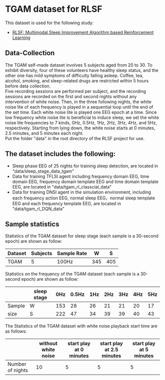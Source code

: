 # TGAM dataset for RLSF
This dataset is used for the following study:
- [RLSF: Multimodal Sleep Improvement Algorithm based Reinforcement Learning](https://github.com/TerryZAG/RLSF)

## Data-Collection
The TGAM self-made dataset involves 5 subjects aged from 20 to 30. To exhibit diversity, four of these volunteers have healthy sleep status, and the other one has mild symptoms of difficulty falling asleep. Coffee, tea, alcohol, smoking, and sleep-related drugs are restricted within 5 hours before data collection.  
Five recording sessions are performed per subject, and the recording sessions are recorded on the first and second nights without any intervention of white noise. Then, in the three following nights, the white noise lite of each frequency is played in a sequential loop until the end of the set time. Each white noise lite is played one EEG epoch at a time. Since low frequency white noise lite is beneficial to induce sleep, we set  the white noise lite frequencies to 7 kinds, 0Hz, 0.5Hz, 1Hz, 2Hz, 3Hz, 4Hz, and 5Hz, respectively. Starting from lying down, the white noise starts at 0 minutes, 2.5 minutes, and 5 minutes each night.  
Put the folder "data" in the root directory of the RLSF project for use.  

## The dataset includes the following:

- Sleep phase EEG of 25 nights for training sleep detection, are located in "data/sleep_stage_data_tgam"
- Data for training TFLSI agent including frequency domain EEG, time domain EEG, frequency domain template EEG and time domain template EEG, are located in "data/tgam_rl_classcial_data"
- Data for training DNSI agent in the simulation environment, including each frequency action EEG, normal sleep EEG，normal sleep template EEG and each frequency template EEG, are located in "data/tgam_rl_DQN_data"

## Sample statistics
Statistics of the TGAM dataset for sleep stage (each sample is a 30-second epoch) are shown as follow:

| Dataset | Subjects | Sample Rate | W | S |
|  ----   |   ----   |     ----    |---|---|
|  TGAM   |     5    |    100Hz    |345|405|

Statistics on the frequency of the TGAM dataset (each sample is a 30-second epoch) are shown as follow:

|           | sleep stage | 0Hz | 0.5Hz | 1Hz | 2Hz | 3Hz | 4Hz | 5Hz |
|  ---      | ----------- | --- | ----- | --- | --- | --- | --- | --- |
|Sample     |      W      | 153 |   28  | 26  | 21  | 21  | 20  | 17  |
|size       |      S      | 222 |   47  | 34  | 39  | 39  | 40  | 43  |

The Statistics of the TGAM dataset with white noise playback start time are as follows:

|                    |  without white noise |  start play at 0 minutes |  start play at 2.5 minutes | start play at 5 minutes |
| ------------------ | --- | --- | --- | --- |
| Number of nights   | 10  |  5  |   5 |   5 |
